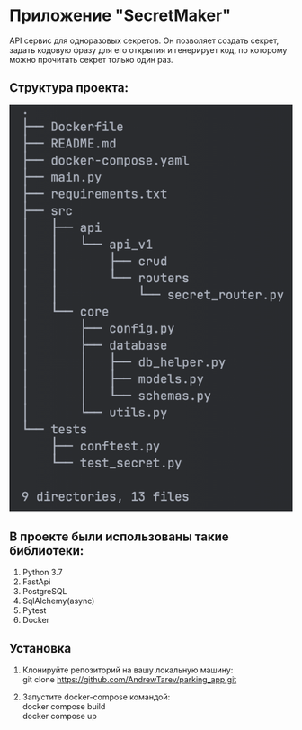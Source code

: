 # Приложение "SecretMaker"

API сервис для одноразовых секретов. Он позволяет создать секрет, задать кодовую фразу для его открытия и 
генерирует код, по которому можно прочитать секрет только один раз.


## Структура проекта:

![image_1.png](image_README/image_1.png)

## В проекте были использованы такие библиотеки:

1. Python 3.7
2. FastApi
3. PostgreSQL
4. SqlAlchemy(async)
5. Pytest
6. Docker

## Установка

1. Клонируйте репозиторий на вашу локальную машину:  
   git clone https://github.com/AndrewTarev/parking_app.git


2. Запустите docker-compose командой:  
   docker compose build  
   docker compose up